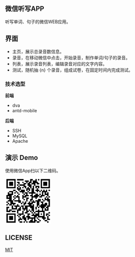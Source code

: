 ## 微信听写APP
听写单词、句子的微信WEB应用。

## 界面
+ 主页，展示总录音数信息。
+ 录音，在移动微信中点击，开始录音，制作单词/句子的录音。
+ 列表，展示录音列表，编辑录音对应的文字内容。
+ 测试，随机抽 {n} 个录音，组成试卷，在固定时间内完成测试。

### 技术选型

**前端**
+ dva
+ antd-mobile

**后端**
+ SSH
+ MySQL
+ Apache

## 演示 Demo
使用微信App扫以下二维码。

<img
  src="documents/review-qrcode.png"
  alt="微信扫一扫预览"
  width="150"
  height="150"
/>

## LICENSE
[MIT](LICENSE.md)
